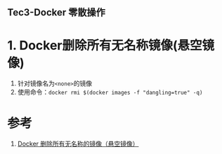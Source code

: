 Tec3-Docker 零散操作
---

# 1. Docker删除所有无名称镜像(悬空镜像)
1. 针对镜像名为`<none>`的镜像
2. 使用命令：`docker rmi $(docker images -f "dangling=true" -q)`

# 参考
1. <a href = "https://www.cnblogs.com/stulzq/p/8962388.html">Docker 删除所有无名称的镜像（悬空镜像）</a>
